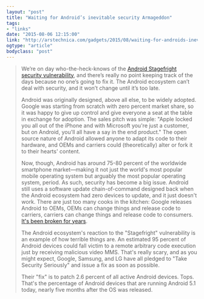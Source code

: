 ```yaml
---
layout: "post"
title: "Waiting for Android’s inevitable security Armageddon"
tags: 
- "links"
date: "2015-08-06 12:15:00"
link: "http://arstechnica.com/gadgets/2015/08/waiting-for-androids-inevitable-security-armageddon/"
ogtype: "article"
bodyclass: "post"
---
```


> We’re on day who-the-heck-knows of the [Android Stagefright security vulnerability](http://arstechnica.com/security/2015/07/950-million-android-phones-can-be-hijacked-by-malicious-text-messages/), and there’s really no point keeping track of the days because no one’s going to fix it. The Android ecosystem can’t deal with security, and it won’t change until it’s too late.
> 
> Android was originally designed, above all else, to be widely adopted. Google was starting from scratch with zero percent market share, so it was happy to give up control and give everyone a seat at the table in exchange for adoption. The sales pitch was simple: "Apple locked you all out of the iPhone and with Microsoft you're just a customer, but on Android, you'll all have a say in the end product." The open source nature of Android allowed anyone to adapt its code to their hardware, and OEMs and carriers could (theoretically) alter or fork it to their hearts' content.
> 
> Now, though, Android has around 75-80 percent of the worldwide smartphone market—making it not just the world's most popular mobile operating system but arguably the most popular operating system, period. As such, security has become a big issue. Android still uses a software update chain-of-command designed back when the Android ecosystem had zero devices to update, and it just doesn't work. There are just too many cooks in the kitchen: Google releases Android to OEMs, OEMs can change things and release code to carriers, carriers can change things and release code to consumers. [It's been broken for years](http://arstechnica.com/gadgets/2012/12/the-checkered-slow-history-of-android-handset-updates/).
> 
> The Android ecosystem's reaction to the "Stagefright" vulnerability is an example of how terrible things are. An estimated 95 percent of Android devices could fall victim to a remote arbitrary code execution just by receiving malicious video MMS. That's really scary, and as you might expect, Google, Samsung, and LG have all pledged to "Take Security Seriously" and issue a fix as soon as possible.
> 
> Their "fix" is to patch 2.6 percent of all active Android devices. Tops. That's the percentage of Android devices that are running Android 5.1 today, nearly five months after the OS was released.